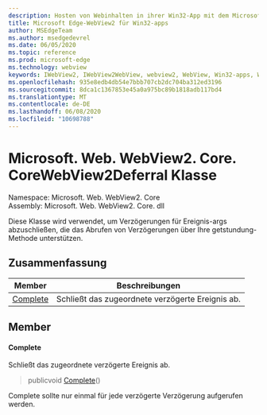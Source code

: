 ```yaml
---
description: Hosten von Webinhalten in ihrer Win32-App mit dem Microsoft Edge WebView2-Steuerelement
title: Microsoft Edge-WebView2 für Win32-apps
author: MSEdgeTeam
ms.author: msedgedevrel
ms.date: 06/05/2020
ms.topic: reference
ms.prod: microsoft-edge
ms.technology: webview
keywords: IWebView2, IWebView2WebView, webview2, WebView, Win32-apps, Win32, Edge, ICoreWebView2, ICoreWebView2Controller, Browser-Steuerelement, Edge-HTML
ms.openlocfilehash: 935e8edb4db54e7bbb707cb2dc704ba312ed3196
ms.sourcegitcommit: 8dca1c1367853e45a0a975bc89b1818adb117bd4
ms.translationtype: MT
ms.contentlocale: de-DE
ms.lasthandoff: 06/08/2020
ms.locfileid: "10698788"
---
```

# Microsoft. Web. WebView2. Core. CoreWebView2Deferral Klasse 

Namespace: Microsoft. Web. WebView2. Core \
Assembly: Microsoft. Web. WebView2. Core. dll

Diese Klasse wird verwendet, um Verzögerungen für Ereignis-args abzuschließen, die das Abrufen von Verzögerungen über Ihre getstundung-Methode unterstützen.

## Zusammenfassung

 Member                        | Beschreibungen
--------------------------------|---------------------------------------------
[Complete](#complete) | Schließt das zugeordnete verzögerte Ereignis ab.

## Member

#### Complete 

Schließt das zugeordnete verzögerte Ereignis ab.

> publicvoid [Complete](#complete)()

Complete sollte nur einmal für jede verzögerte Verzögerung aufgerufen werden.

